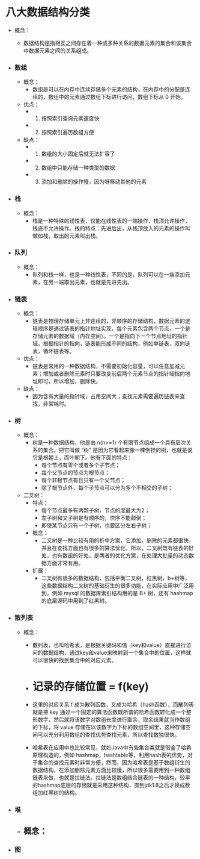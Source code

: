 # 八大数据结构分类
- 概念：
    - 数据结构是指相互之间存在着一种或多种关系的数据元素的集合和该集合中数据元素之间的关系组成。
- ### 数组
    - 概念：
        - 数组是可以在内存中连续存储多个元素的结构，在内存中的分配是连续的，数组中的元素通过数组下标进行访问，数组下标从 0 开始。
    - 优点：
        * 1. 按照索引查询元素速度快
        * 2. 按照索引遍历数组方便
    - 缺点：
        * 1. 数组的大小固定后就无法扩容了
        * 2. 数组中只能存储一种类型的数据
        * 3. 添加和删除的操作慢，因为呀移动其他的元素

- ### 栈
    - 概念：
        - 栈是一种特殊的线性表，仅能在线性表的一端操作，栈顶允许操作，栈底不允许操作。栈的特点：先进后出，从栈顶放入的元素的操作叫做如栈，取出的元素叫出栈。

- ### 队列
    - 概念：
        - 队列和栈一样，也是一种线性表，不同的是，队列可以在一端添加元素，在另一端取出元素，也就是先进先出。

- ### 链表
    - 概念：
        - 链表是物理存储单元上非连续的，非顺序的存储结构，数据元素的逻辑顺序是通过链表的指针地址实现，每个元素包含两个节点，一个是存储元素的数据域（内存空间）。一个是指向下一个节点地址的指针域。根据指针的指向，链表能形成不同的结构，例如单链表，双向链表，循环链表等。
    - 优点：
        - 链表是常用的一种数据结构，不需要初始化容量，可以任意加减元素；增加或者删除元素时只要改变前后两个元素节点的指针域指向地址即可，所以增加，删除快。
    - 缺点：
        - 因为含有大量的指针域，占用空间大；查找元素需要遍历链表来查找，非常耗时。

- ### 树
    - 概念：
        - 树是一种数据结构，他是由 n(n>=1) 个有限节点组成一个具有层次关系的集合。把它叫做 “树” 是因为它看起来像一棵倒挂的树，也就是说它是根朝上，而叶朝下。他有下面的特点：
            - 每个节点有零个或者多个子节点；
            - 每个父节点的节点为根节点；
            - 每个非根节点有且只有一个父节点；
            - 除了根节点外，每个子节点可以分为多个不相交的子树；
    - 二叉树：
        - 特点：
            - 每个节点最多有两颗子树，节点的度最大为2；
            - 左子树和又子树是有顺序的，次序不能颠倒；
            - 即使某节点只有一个子树，也要区分左右子树；
        - 概念：
            - 二叉树是一种比较有用的折中方案，它添加，删除的元素都很快，并且在查找方面也有很多的算法优化，所以，二叉树既有链表的好处，也有数组的好处，是两者的优化方案，在处理大批量的动态数据方面非常有用。
        - 扩展：
            - 二叉树有很多的数据结构，包括平衡二叉树，红黑树，b+树等，这些数据结构二叉树的基础衍生的很多功能，在实际应用中广泛用到，例如 mysql 的数据库索引结构用的是 B+ 树，还有 hashmap 的底层源码中用到了红黑树。

- ### 散列表
    - 概念：
        - 散列表，也叫哈希表，是根据关键码和值（key和value）直接进行访问的数据结构，通过key和value来映射到一个集合中的位置，这样就可以很快的找到集合中的对应元素。

        - # 记录的存储位置 = f(key)

        - 这里的对应关系 f 成为散列函数，又成为哈希（hash函数），而散列表就是把 key 通过一个固定的算法函数既所谓的哈希函数转化成一个整形数字，然后就将该数字对数组长度进行取余，取余结果就当作数组的下标，将 value 存储在以该数字为下标的数组空间里，这种存储空间可以充分利用数组的查找优势查找元素，所以查找数独很快。

        - 哈希表在应用中也比较常见，就如Java中有些集合类就是借鉴了哈希原理构造的，例如 hashmap，hashtable等，利用hash表的优势，对于集合的查找元素时非常方便，然而，因为哈希表是基于数组衍生的数据结构，在添加删除元素方面比较慢，所以很多需要用到一种数组链表来做，也就是拉链法。拉链法是数组结合链表的一种结构，较早的hashmap底层的存储就是采用这种结构，直到jdk1.8之后才换成数组加红黑树的结构。

- ### 堆
    - 概念：
        - 
- ### 图

